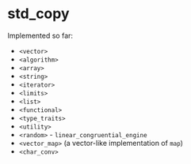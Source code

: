 # std_copy

Implemented so far:
* `<vector>`
* `<algorithm>`
* `<array>`
* `<string>`
* `<iterator>`
* `<limits>`
* `<list>`
* `<functional>`
* `<type_traits>`
* `<utility>`
* `<random>` - `linear_congruential_engine`
* `<vector_map>` (a vector-like implementation of `map`)
* `<char_conv>`